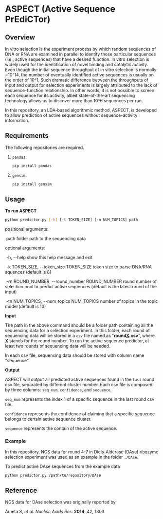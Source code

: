 # ASPECT (Active Sequence PrEdiCTor)

## Overview

In vitro selection is the experiment process by which random sequences of DNA or RNA are examined in parallel to identify those particular sequences (i.e., active sequences) that have a desired function. In vitro selection is widely used for the identification of novel binding and catalytic activity. Even though the initial sequence throughput of in vitro selection is normally ~10^14, the number of eventually identified active sequences is usually on the order of 10^1. Such dramatic difference between the throughputs of input and output for selection experiments is largely attributed to the lack of sequence-function relationship. In other words, it is not possible to screen each sequence for its activity, albeit state-of-the-art sequencing technology allows us to discover more than 10^6 sequences per run.

In this repository, an LDA-based algorithmic method, ASPECT, is developed to allow prediction of active sequences without sequence-activity information.

## Requirements

The following repositories are required.  

1. `pandas`:

   ```bash
   pip install pandas
   ```

2. `gensim`:

   ```bash
   pip install gensim
   ```


## Usage

**To run ASPECT**

```bash
python predictor.py [-h] [-t TOKEN_SIZE] [-n NUM_TOPICS] path
```

positional arguments:

​	path         folder path to the sequencing data

optional arguments:

​	-h, --help		show this help message and exit

​	-k TOKEN_SIZE, --token_size TOKEN_SIZE		token size to parse DNA/RNA squences (default is 8)

​	-rn ROUND_NUMBER, --round_number ROUND_NUMBER            round number of selection pool to predict active sequences (default is the latest round of the input)

​	-tn NUM_TOPICS, --num_topics NUM_TOPICS		number of topics in the topic model (default is 10)

**Input**

The path in the above command should be a folder path containing all the sequencing data for a selection experiment. In this folder, each round of sequencing data will be stored in a `csv` file named as "**round<u>X</u>.csv**", where **<u>X</u>** stands for the round number. To run the active sequence predictor, at least two rounds of sequencing data will be needed.

In each csv file, sequencing data should be stored with column name "sequence".

**Output**

ASPECT will output all predicted active sequences found in the `last` round csv file, separated by different cluster number. Each csv file is composed by three columns: `seq_num`, `confidence`, and `sequence`.

`seq_num` represents the index 1 of a specific sequence in the last round csv file.

`confidence` represents the confidence of claiming that a specific sequence belongs to certain active sequence cluster.

`sequence` represents the contain of the active sequence.

### Example

In this repository, NGS data for round 4-7 in Diels-Alderase (DAse) ribozyme selection experiment was used as an example in the folder `./DAse`.

To predict active DAse sequences from the example data

```bash
python predictor.py /path/to/repository/DAse
```

## Reference

NGS data for DAse selection was originally reported by

Ameta S, *et al.* *Nucleic Acids Res.* **2014**, *42*, 1303 


